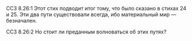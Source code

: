 ССЗ 8.26:1	Этот стих подводит итог тому, что было сказано в стихах 24 и 25. Эти два пути существовали всегда, ибо материальный мир — безначален.

ССЗ 8.26:2	Но стоит ли преданным волноваться об этих путях?